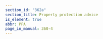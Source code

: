 ```yaml
---
section_id: "362a"
section_title: Property protection advice
is_element: true
abbr: PPA
page_in_manual: 360-4
---
```

